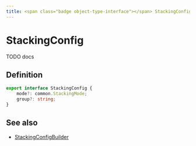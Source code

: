 ```yaml
---
title: <span class="badge object-type-interface"></span> StackingConfig
---
```

# <span class="badge object-type-interface"></span> StackingConfig

TODO docs

## Definition

```typescript
export interface StackingConfig {
	mode?: common.StackingMode;
	group?: string;
}

```
## See also

 * <span class="badge builder"></span> [StackingConfigBuilder](./builder-StackingConfigBuilder.md)
